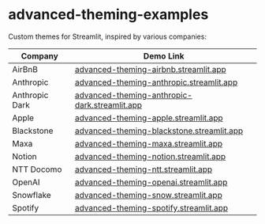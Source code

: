# advanced-theming-examples

Custom themes for Streamlit, inspired by various companies:

| Company | Demo Link |
|---------|-----------|
| AirBnB | [advanced-theming-airbnb.streamlit.app](https://advanced-theming-airbnb.streamlit.app) |
| Anthropic | [advanced-theming-anthropic.streamlit.app](https://advanced-theming-anthropic.streamlit.app) |
| Anthropic Dark | [advanced-theming-anthropic-dark.streamlit.app](https://advanced-theming-anthropic-dark.streamlit.app) |
| Apple | [advanced-theming-apple.streamlit.app](https://advanced-theming-apple.streamlit.app) |
| Blackstone | [advanced-theming-blackstone.streamlit.app](https://advanced-theming-blackstone.streamlit.app) |
| Maxa | [advanced-theming-maxa.streamlit.app](https://advanced-theming-maxa.streamlit.app) |
| Notion | [advanced-theming-notion.streamlit.app](https://advanced-theming-notion.streamlit.app) |
| NTT Docomo | [advanced-theming-ntt.streamlit.app](https://advanced-theming-ntt.streamlit.app) |
| OpenAI | [advanced-theming-openai.streamlit.app](https://advanced-theming-openai.streamlit.app) |
| Snowflake | [advanced-theming-snow.streamlit.app](https://advanced-theming-snow.streamlit.app) |
| Spotify | [advanced-theming-spotify.streamlit.app](https://advanced-theming-spotify.streamlit.app) |